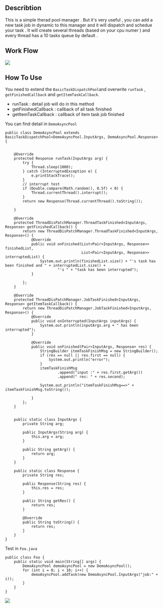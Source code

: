 ## Describtion
This is a simple therad pool manager . But it's very useful , you can add a new task job in dynamic to this manager and it will dispatch and schedue your task . It will create several threads (based on your cpu numer ) and every thread has a 10 tasks queue by default . 

## Work Flow 
![](https://github.com/sanyinchen/AsyncTaskPool/blob/master/doc/threadpool.png)

## How To Use  
You need to extend the ``` BasicTaskDispatchPool ```and overwrite ```runTask``` ,  ```getFinishedCallback``` and ```getItemTaskCallback```.  
+ runTask : detail job will do in this method 
+ getFinishedCallback : callback of all task finished
+ getItemTaskCallback : callback of item task job finished

You can find detail in ```DemoAsyncPool``` 

```
public class DemoAsyncPool extends BasicTaskDispatchPool<DemoAsyncPool.InputArgs, DemoAsyncPool.Response> {


    @Override
    protected Response runTask(InputArgs arg) {
        try {
            Thread.sleep(1000);
        } catch (InterruptedException e) {
            e.printStackTrace();
        }
        // interrupt test
        if (Double.compare(Math.random(), 0.5f) < 0) {
            Thread.currentThread().interrupt();
        }
        return new Response(Thread.currentThread().toString());

    }

    @Override
    protected ThreadDisPatchManager.ThreadTaskFinished<InputArgs, Response> getFinishedCallback() {
        return new ThreadDisPatchManager.ThreadTaskFinished<InputArgs, Response>() {
            @Override
            public void onFinished(List<Pair<InputArgs, Response>> finishedList,
                                   List<Pair<InputArgs, Response>> interruptedList) {
                System.out.println(finishedList.size() + "'s task has been finished and " + interruptedList.size() +
                        "'s " + "task has been interrupted");
            }

        };
    }

    @Override
    protected ThreadDisPatchManager.JobTaskFinished<InputArgs, Response> getItemTaskCallback() {
        return new ThreadDisPatchManager.JobTaskFinished<InputArgs, Response>() {
            @Override
            public void onInterrupted(InputArgs inputArgs) {
                System.out.println(inputArgs.arg + " has been interrupted");
            }

            @Override
            public void onFinished(Pair<InputArgs, Response> res) {
                StringBuilder itemTaskFinishMsg = new StringBuilder();
                if (res == null || res.first == null) {
                    System.out.println("error");
                }
                itemTaskFinishMsg
                        .append("input :" + res.first.getArg())
                        .append(" res: " + res.second);

                System.out.println("itemTaskFinishMsg==>" + itemTaskFinishMsg.toString());

            }
        };
    }


    public static class InputArgs {
        private String arg;

        public InputArgs(String arg) {
            this.arg = arg;
        }

        public String getArg() {
            return arg;
        }
    }

    public static class Response {
        private String res;

        public Response(String res) {
            this.res = res;
        }

        public String getRes() {
            return res;
        }

        @Override
        public String toString() {
            return res;
        }
    }
}

```

Test in ```Foo.java```
```
public class Foo {
    public static void main(String[] args) {
        DemoAsyncPool demoAsyncPool = new DemoAsyncPool();
        for (int i = 0; i < 10; i++) {
            demoAsyncPool.addTask(new DemoAsyncPool.InputArgs("job:" + i));
        }
    }
}
```

![](https://github.com/sanyinchen/AsyncTaskPool/blob/master/doc/console.png)

